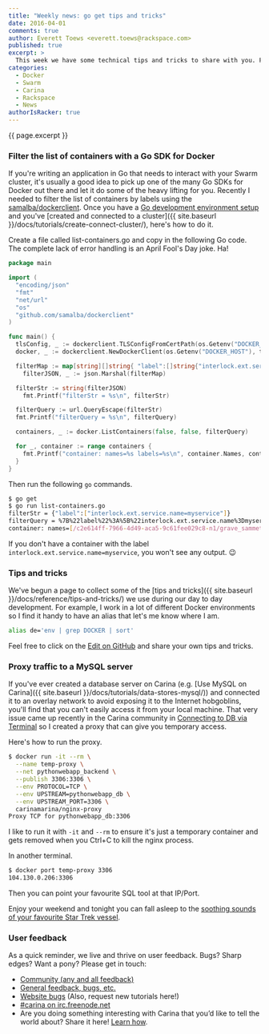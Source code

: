 ```yaml
---
title: "Weekly news: go get tips and tricks"
date: 2016-04-01
comments: true
author: Everett Toews <everett.toews@rackspace.com>
published: true
excerpt: >
  This week we have some technical tips and tricks to share with you. First is an example usage of a Go SDK for Docker and how to use it to filter the result of listing containers. Next is the beginning of a collection of command line tips and tricks you can use when working with Docker and Swarm. Finally, we show you how to proxy traffic to a MySQL server running on Carina.
categories:
  - Docker
  - Swarm
  - Carina
  - Rackspace
  - News
authorIsRacker: true
---
```


{{ page.excerpt }}

### Filter the list of containers with a Go SDK for Docker

If you're writing an application in Go that needs to interact with your Swarm cluster, it's usually a good idea to pick up one of the many Go SDKs for Docker out there and let it do some of the heavy lifting for you. Recently I needed to filter the list of containers by labels using the [samalba/dockerclient](https://github.com/samalba/dockerclient). Once you have a [Go development environment setup](https://golang.org/doc/code.html) and you've [created and connected to a cluster]({{ site.baseurl }}/docs/tutorials/create-connect-cluster/), here's how to do it.

Create a file called list-containers.go and copy in the following Go code. The complete lack of error handling is an April Fool's Day joke. Ha!

```go
package main

import (
  "encoding/json"
  "fmt"
  "net/url"
  "os"
  "github.com/samalba/dockerclient"
)

func main() {
  tlsConfig, _ := dockerclient.TLSConfigFromCertPath(os.Getenv("DOCKER_CERT_PATH"))
  docker, _ := dockerclient.NewDockerClient(os.Getenv("DOCKER_HOST"), tlsConfig)

  filterMap := map[string][]string{ "label":[]string{"interlock.ext.service.name=myservice"} }
	filterJSON, _ := json.Marshal(filterMap)

  filterStr := string(filterJSON)
	fmt.Printf("filterStr = %s\n", filterStr)

  filterQuery := url.QueryEscape(filterStr)
  fmt.Printf("filterQuery = %s\n", filterQuery)

  containers, _ := docker.ListContainers(false, false, filterQuery)

  for _, container := range containers {
    fmt.Printf("container: names=%s labels=%s\n", container.Names, container.Labels)
  }
}
```

Then run the following `go` commands.

```bash
$ go get
$ go run list-containers.go
filterStr = {"label":["interlock.ext.service.name=myservice"]}
filterQuery = %7B%22label%22%3A%5B%22interlock.ext.service.name%3Dmyservice%22%5D%7D
container: names=[/c2e614ff-7966-4d49-aca5-9c61fee029c8-n1/grave_sammet] labels=map[com.docker.swarm.id:3cc47b7940305a84b4c38b2aedd742578cc54deed05d5c720f7cfab5f8fa4900 interlock.domain:local interlock.ext.service.name:myservice interlock.hostname:test interlock.network:mynetwork]
```

If you don't have a container with the label `interlock.ext.service.name=myservice`, you won't see any output. 😉

### Tips and tricks

We've begun a page to collect some of the [tips and tricks]({{ site.baseurl }}/docs/reference/tips-and-tricks/) we use during our day to day development. For example, I work in a lot of different Docker environments so I find it handy to have an alias that let's me know where I am.

```bash
alias de='env | grep DOCKER | sort'
```

Feel free to click on the [Edit on GitHub](https://github.com/getcarina/getcarina.com/edit/master/_reference/2016-03-30-tips-and-tricks.md) and share your own tips and tricks.

### Proxy traffic to a MySQL server

If you've ever created a database server on Carina (e.g. [Use MySQL on Carina]({{ site.baseurl }}/docs/tutorials/data-stores-mysql/)) and connected it to an overlay network to avoid exposing it to the Internet hobgoblins, you'll find that you can't easily access it from your local machine. That very issue came up recently in the Carina community in [Connecting to DB via Terminal](https://community.getcarina.com/t/connecting-to-db-via-terminal/143) so I created a proxy that can give you temporary access.

Here's how to run the proxy.

```bash
$ docker run -it --rm \
  --name temp-proxy \
  --net pythonwebapp_backend \
  --publish 3306:3306 \
  --env PROTOCOL=TCP \
  --env UPSTREAM=pythonwebapp_db \
  --env UPSTREAM_PORT=3306 \
  carinamarina/nginx-proxy
Proxy TCP for pythonwebapp_db:3306
```

I like to run it with `-it` and `--rm` to ensure it's just a temporary container and gets removed when you Ctrl+C to kill the nginx process.

In another terminal.

```bash
$ docker port temp-proxy 3306
104.130.0.206:3306
```

Then you can point your favourite SQL tool at that IP/Port.

Enjoy your weekend and tonight you can fall asleep to the [soothing sounds of your favourite Star Trek vessel](http://www.thinkgeek.com/product/ivmt/?pfm=HP_Carousel_WhiteNoiseGenerator_2).

### User feedback

As a quick reminder, we live and thrive on user feedback. Bugs? Sharp edges? Want a pony? Please get in touch:

* [Community (any and all feedback)](https://community.getcarina.com/)
* [General feedback, bugs, etc.](https://github.com/getcarina/feedback)
* [Website bugs](https://github.com/getcarina/getcarina.com/issues) (Also, request new tutorials here!)
* [#carina on irc.freenode.net](https://botbot.me/freenode/carina/)
* Are you doing something interesting with Carina that you’d like to tell the world about? Share it here! <a href="https://github.com/getcarina/getcarina.com/blob/master/CONTRIBUTING.md">Learn how</a>.
